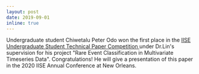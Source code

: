 ```yaml
---
layout: post
date: 2019-09-01 
inline: true
---
```


Undergraduate student Chiwetalu Peter Odo won the first place in the  <a href="https://www.iise.org/Details.aspx?id=863"> IISE Undergraduate Student Technical Paper Competition <a> under Dr.Lin's supervision for his project "Rare Event Classification in Multivariate Timeseries Data". Congratulations! He will give a presentation of this paper in the 2020 IISE Annual Conference at New Orleans.
